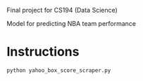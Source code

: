 Final project for CS194 (Data Science)

Model for predicting NBA team performance

Instructions
============

	python yahoo_box_score_scraper.py